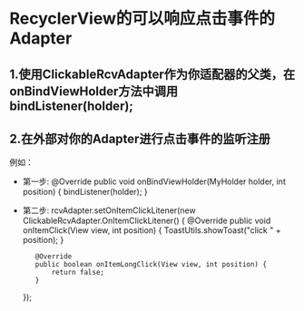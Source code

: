 # RecyclerView的可以响应点击事件的Adapter
## 1.使用ClickableRcvAdapter作为你适配器的父类，在onBindViewHolder方法中调用bindListener(holder);

## 2.在外部对你的Adapter进行点击事件的监听注册

例如：
   * 第一步:
 	@Override
        public void onBindViewHolder(MyHolder holder, int position) {
            bindListener(holder);
        }
   * 第二步:
	rcvAdapter.setOnItemClickLitener(new ClickableRcvAdapter.OnItemClickLitener() {
            @Override
            public void onItemClick(View view, int position) {
                ToastUtils.showToast("click " + position);
            }

            @Override
            public boolean onItemLongClick(View view, int position) {
                return false;
            }
        });
